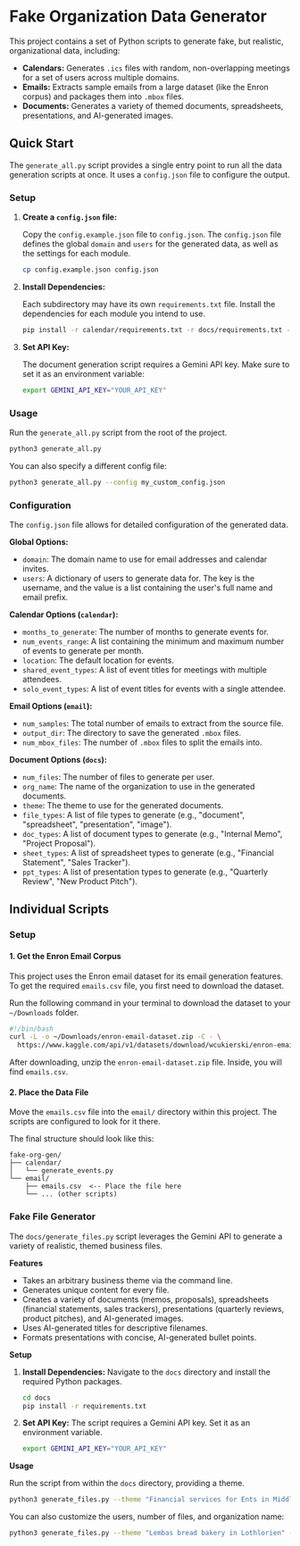 # Fake Organization Data Generator

This project contains a set of Python scripts to generate fake, but realistic, organizational data, including:

*   **Calendars:** Generates `.ics` files with random, non-overlapping meetings for a set of users across multiple domains.
*   **Emails:** Extracts sample emails from a large dataset (like the Enron corpus) and packages them into `.mbox` files.
*   **Documents:** Generates a variety of themed documents, spreadsheets, presentations, and AI-generated images.

## Quick Start

The `generate_all.py` script provides a single entry point to run all the data generation scripts at once. It uses a `config.json` file to configure the output.

### Setup

1.  **Create a `config.json` file:**

    Copy the `config.example.json` file to `config.json`. The `config.json` file defines the global `domain` and `users` for the generated data, as well as the settings for each module.

    ```bash
    cp config.example.json config.json
    ```

2.  **Install Dependencies:**

    Each subdirectory may have its own `requirements.txt` file. Install the dependencies for each module you intend to use.

    ```bash
    pip install -r calendar/requirements.txt -r docs/requirements.txt -r email/requirements.txt
    ```

3.  **Set API Key:**

    The document generation script requires a Gemini API key. Make sure to set it as an environment variable:

    ```bash
    export GEMINI_API_KEY="YOUR_API_KEY"
    ```

### Usage

Run the `generate_all.py` script from the root of the project.

```bash
python3 generate_all.py
```

You can also specify a different config file:

```bash
python3 generate_all.py --config my_custom_config.json
```

### Configuration

The `config.json` file allows for detailed configuration of the generated data.

**Global Options:**

*   `domain`: The domain name to use for email addresses and calendar invites.
*   `users`: A dictionary of users to generate data for. The key is the username, and the value is a list containing the user's full name and email prefix.

**Calendar Options (`calendar`):**

*   `months_to_generate`: The number of months to generate events for.
*   `num_events_range`: A list containing the minimum and maximum number of events to generate per month.
*   `location`: The default location for events.
*   `shared_event_types`: A list of event titles for meetings with multiple attendees.
*   `solo_event_types`: A list of event titles for events with a single attendee.

**Email Options (`email`):**

*   `num_samples`: The total number of emails to extract from the source file.
*   `output_dir`: The directory to save the generated `.mbox` files.
*   `num_mbox_files`: The number of `.mbox` files to split the emails into.

**Document Options (`docs`):**

*   `num_files`: The number of files to generate per user.
*   `org_name`: The name of the organization to use in the generated documents.
*   `theme`: The theme to use for the generated documents.
*   `file_types`: A list of file types to generate (e.g., "document", "spreadsheet", "presentation", "image").
*   `doc_types`: A list of document types to generate (e.g., "Internal Memo", "Project Proposal").
*   `sheet_types`: A list of spreadsheet types to generate (e.g., "Financial Statement", "Sales Tracker").
*   `ppt_types`: A list of presentation types to generate (e.g., "Quarterly Review", "New Product Pitch").

## Individual Scripts

### Setup

#### 1. Get the Enron Email Corpus

This project uses the Enron email dataset for its email generation features. To get the required `emails.csv` file, you first need to download the dataset.

Run the following command in your terminal to download the dataset to your `~/Downloads` folder.

```bash
#!/bin/bash
curl -L -o ~/Downloads/enron-email-dataset.zip -C - \
  https://www.kaggle.com/api/v1/datasets/download/wcukierski/enron-email-dataset
```

After downloading, unzip the `enron-email-dataset.zip` file. Inside, you will find `emails.csv`.

#### 2. Place the Data File

Move the `emails.csv` file into the `email/` directory within this project. The scripts are configured to look for it there.

The final structure should look like this:

```
fake-org-gen/
├── calendar/
│   └── generate_events.py
└── email/
    ├── emails.csv  <-- Place the file here
    └── ... (other scripts)
```

### Fake File Generator

The `docs/generate_files.py` script leverages the Gemini API to generate a variety of realistic, themed business files.

**Features**

- Takes an arbitrary business theme via the command line.
- Generates unique content for every file.
- Creates a variety of documents (memos, proposals), spreadsheets (financial statements, sales trackers), presentations (quarterly reviews, product pitches), and AI-generated images.
- Uses AI-generated titles for descriptive filenames.
- Formats presentations with concise, AI-generated bullet points.

**Setup**

1.  **Install Dependencies:** Navigate to the `docs` directory and install the required Python packages.
    ```bash
    cd docs
    pip install -r requirements.txt
    ```

2.  **Set API Key:** The script requires a Gemini API key. Set it as an environment variable.
    ```bash
    export GEMINI_API_KEY="YOUR_API_KEY"
    ```

**Usage**

Run the script from within the `docs` directory, providing a theme.

```bash
python3 generate_files.py --theme "Financial services for Ents in Middle-earth"
```

You can also customize the users, number of files, and organization name:

```bash
python3 generate_files.py --theme "Lembas bread bakery in Lothlorien" --users galadriel legolas --num-files 10 --org-name "Lothlorien Lembas Co."
```